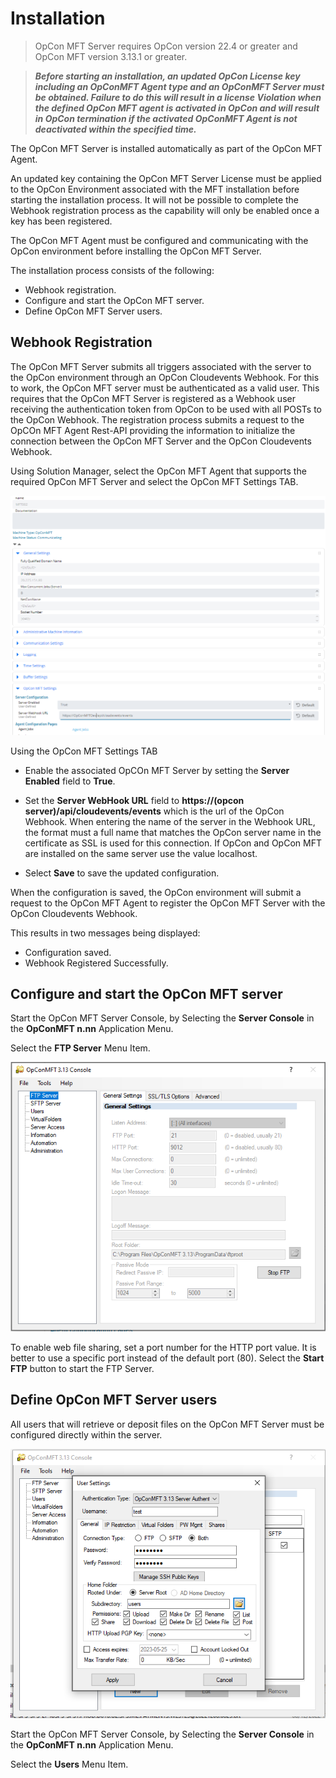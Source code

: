 # Installation

>OpCon MFT Server requires OpCon version 22.4 or greater and OpCon MFT version 3.13.1 or greater.

>***Before starting an installation, an updated OpCon License key including an OpConMFT Agent type and an OpConMFT Server must be obtained. Failure to do this will 
result in a license Violation when the defined OpCon MFT agent is activated in OpCon and will result in OpCon termination if the activated OpConMFT Agent is not 
deactivated within the specified time.***


The OpCon MFT Server is installed automatically as part of the OpCon MFT Agent. 

An updated key containing the OpCon MFT Server License must be applied to the OpCon Environment associated with the MFT installation before starting the installation
process. It will not be possible to complete the Webhook registration process as the capability will only be enabled once a key has been registered.

The OpCon MFT Agent must be configured and communicating with the OpCon environment before installing the OpCon MFT Server.

The installation process consists of the following:
- Webhook registration.
- Configure and start the OpCon MFT server.
- Define OpCon MFT Server users.

## Webhook Registration

The OpCon MFT Server submits all triggers associated with the server to the OpCon environment through an OpCon Cloudevents Webhook. For this to work, the OpCon MFT
server must be authenticated as a valid user. This requires that the OpCon MFT Server is registered as a Webhook user receiving the authentication
token from OpCon to be used with all POSTs to the OpCon Webhook. The registration process submits a request to the OpCOn MFT Agent Rest-API providing
the information to initialize the connection between the OpCon MFT Server and the OpCon Cloudevents Webhook.  

Using Solution Manager, select the OpCon MFT Agent that supports the required OpCon MFT Server and select the OpCon MFT Settings TAB.


![OpCon MFT Server Registration](../static/img/opcon-mft-server-registration.png)


Using the OpCon MFT Settings TAB

- Enable the associated OpCOn MFT Server by setting the **Server Enabled** field to **True**.
- Set the **Server WebHook URL** field to **https://(opcon server)/api/cloudevents/events** which is the url of the OpCon Webhook. When entering the name of the server in the Webhook URL, the format must a full name that matches the OpCon server name in the certificate as SSL is used for this connection. If OpCon and OpCon MFT are installed on the same server use the value localhost.   

- Select **Save** to save the updated configuration.

When the configuration is saved, the OpCon environment will submit a request to the OpCon MFT Agent to register the OpCon MFT Server with the OpCon Cloudevents Webhook.


This results in two messages being displayed:
- Configuration saved.
- Webhook Registered Successfully.

## Configure and start the OpCon MFT server

Start the OpCon MFT Server Console, by Selecting the **Server Console** in the **OpConMFT n.nn** Application Menu.

Select the **FTP Server** Menu Item.


![Server Configuration](../static/img/opcon-mft-server-start-ftp-server.png)


To enable web file sharing, set a port number for the HTTP port value. It is better to use a specific port instead of the default port (80).
Select the **Start FTP** button to start the FTP Server.

## Define OpCon MFT Server users 

All users that will retrieve or deposit files on the OpCon MFT Server must be configured directly within the server. 

![User Definition](../static/img/opcon-mft-server-define-user.png)

Start the OpCon MFT Server Console, by Selecting the **Server Console** in the **OpConMFT n.nn** Application Menu.

Select the **Users** Menu Item.

